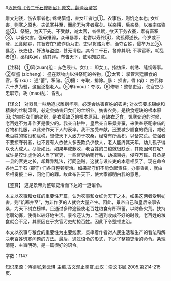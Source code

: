 #[汉景帝《令二千石修职诏》原文、翻译及鉴赏](https://www.vrrw.net/wx/14066.html)

雕文刻镂，伤农事者也; 锦绣纂组，害女红者也①。农事伤，则饥之本也; 女红害，则寒之原也。夫饥寒并至，而能无为非者寡矣。朕亲耕，后亲桑，以奉宗庙粢盛②、祭服，为天下先。不受献，减太官，省徭赋，欲天下务农蚕，素有畜积③，以备灾害。强毋攘弱，众毋暴寡，老耆以寿终④，幼孤得遂长。今岁或不登，民食颇寡，其咎安在?或诈伪为吏，吏以货赂为市，渔夺百姓，侵牟万民⑤。县丞，长吏也，奸法与盗盗，甚无谓也。其令二千石，各修其职; 不事官职，耗乱者⑥，丞相以闻，请其罪。布告天下，使明知朕意。

【注释】 ①纂(zuan)组：赤色绶带。女红： 即女工。指纺织、刺绣、缝纫等事。②粢盛 (zicheng)： 盛在器物内以供祭祀的谷物。③太官： 掌管宫廷膳食的官。畜 (xu)： 通“蓄”，积储。④攘： 夺取，排除。暴： 损害。耆 (qi)： 古代称六十岁为耆，这里泛指老人。⑤牟(mou)：夺取。⑥修职：整顿吏治，使官吏尽忠职守。耗 (mao)乱： 昏乱。



【译文】 对器具一味地追求雕刻华丽，必定会妨害百姓的农务; 对衣饰要求锦绣和精美的丝制印绶，必定会妨害妇女们的丝织业。妨害农务，是粮食短缺的根本原因; 妨害妇女们的纺织，是衣着缺乏的根本原因。在缺衣乏食，饥寒交迫的时候，老百姓不为非作歹是很少的。我亲自耕种，皇后亲自采桑养蚕，来供奉祭祀宗庙的谷物和礼服，以此来作天下人的表率。我不接受奉献，还要减少膳食的费用，减轻老百姓的徭役和赋税，想使天下人致力于农桑，经常有所蓄积，以备灾荒。使强者不要掠夺弱者，也不要有人依仗人多去欺负少数人，老人能终其天年，幼儿孤子得以长大成人。尽管如此，如果年成歉收，老百姓的口粮就很缺乏，其原因何在呢?或许是狡诈虚伪的人当了官吏，一些官吏纳贿行私，劫掠百姓，侵夺万民。县丞是一县的官吏之长，却舞弊乱法，行同盗贼，这就与设长吏的本意相反了。现在命令各地二千石 (郡守) 们各自整顿吏治。如果郡守们不能负起责任，办事昏乱，就由丞相奏报上来，问他们的罪。故此布告天下，使大家都明白我的意思。

【鉴赏】 这是景帝为整顿吏治而下达的一道诏令。

本文以农事和女红的重要性开篇，认为农事和女红为天下之本，如果这两者受到妨害，则“饥寒并至”，为非作歹的人就会大量产生。因此，景帝自己和皇后亲事农桑，为天下树立榜样。且通过多种途径使老百姓粮食有所积蓄，以防备灾荒。扶持老弱幼寡，使得以较好地生活。景帝还认为，当遇到收成不好的时候，老百姓的粮食就会不足，其原因在于贪官污吏劫掠百姓。因此下令整顿吏治。

本文以农事与粮食的重要性为主要线索，贯串着作者对人民生活和生产的看法和解决老百姓饥寒问题的方法。最后，通过诏令的形式，下达了整顿吏治的命令。条理清楚，主旨明确，是一篇很好的诏令。

字数：1147

知识来源：傅德岷,赖云琪 主编.古文观止鉴赏.武汉：崇文书局.2005.第214-215页.

